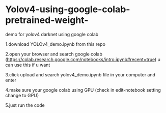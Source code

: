 # Yolov4-using-google-colab-pretrained-weight-
demo for yolov4 darknet using google colab

1.download YOLOv4_demo.ipynb from this repo 

2.open your browser and search google colab  (https://colab.research.google.com/notebooks/intro.ipynb#recent=true) u can use this if u want

3.click upload and search yolov4_demo.ipynb file in your computer  and enter

4.make sure your google colab using GPU (check in edit-notebook setting change to GPU)

5.just run the code 

